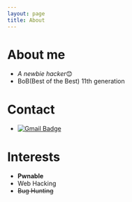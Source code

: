 ```yaml
---
layout: page
title: About
---
```

# About me
- *A newbie hacker*😊
- BoB(Best of the Best) 11th generation

# Contact
- [![Gmail Badge](https://img.shields.io/badge/Gmail-d14836?style=flat-square&logo=Gmail&logoColor=white&link=mailto:cgs09046@gmail.com)](mailto:cgs09046@gmail.com)

# Interests
- **Pwnable**
- Web Hacking
- ~~Bug Hunting~~

